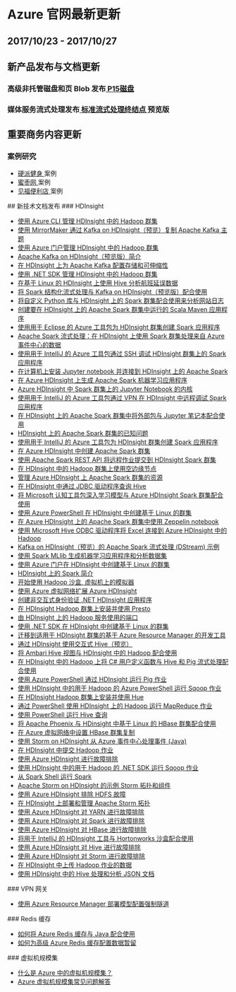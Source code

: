 <properties
	pageTitle="Azure 官网本周更新 | Azure"
    description="Azure 官网本周更新"
    services=""
    documentationCenter=""
    authors=""
    manager=""
    editor=""
    tags=""/>

<tags ms.service="weekly-updates" ms.date="" wacn.date="" wacn.lang="cn"/>

# Azure 官网最新更新
## 2017/10/23 - 2017/10/27

## 新产品发布与文档更新
<h3>高级非托管磁盘和页 Blob 发布<a href="/pricing/details/storage/"> P15磁盘 </a></h3>
<h3>媒体服务流式处理发布<a href="/pricing/details/media-services/"> 标准流式处理终结点 </a>预览版</h3>

## 重要商务内容更新
### 案例研究
<ul>
<li><a href="/partnerancasestudy/case-studies/yp/">硬派健身 </a>案例</li>
<li><a href="/partnerancasestudy/case-studies/mzw/">蜜枣网 </a>案例</li>
<li><a href="/partnerancasestudy/case-studies/fook/">见福便利店 </a>案例</li>
</ul>
## 新技术文档发布
### HDInsight
<ul>
<li><a id="weekly-updates-10-27_docs-hdinsight-administer-use-command-line" href="https://docs.azure.cn/zh-cn/hdinsight/hdinsight-administer-use-command-line">使用 Azure CLI 管理 HDInsight 中的 Hadoop 群集</a></li>
<li><a id="weekly-updates-10-27_docs-hdinsight-apache-kafka-mirroring" href="https://docs.azure.cn/zh-cn/hdinsight/hdinsight-apache-kafka-mirroring">使用 MirrorMaker 通过 Kafka on HDInsight（预览）复制 Apache Kafka 主题</a></li>
<li><a id="weekly-updates-10-27_docs-hdinsight-administer-use-portal-linux" href="https://docs.azure.cn/zh-cn/hdinsight/hdinsight-administer-use-portal-linux">使用 Azure 门户管理 HDInsight 中的 Hadoop 群集</a></li>
<li><a id="weekly-updates-10-27_docs-hdinsight-apache-kafka-introduction" href="https://docs.azure.cn/zh-cn/hdinsight/hdinsight-apache-kafka-introduction">Apache Kafka on HDInsight（预览版）简介</a></li>
<li><a id="weekly-updates-10-27_docs-hdinsight-apache-kafka-scalability" href="https://docs.azure.cn/zh-cn/hdinsight/hdinsight-apache-kafka-scalability">在 HDInsight 上为 Apache Kafka 配置存储和可伸缩性</a></li>
<li><a id="weekly-updates-10-27_docs-hdinsight-administer-use-dotnet-sdk" href="https://docs.azure.cn/zh-cn/hdinsight/hdinsight-administer-use-dotnet-sdk">使用 .NET SDK 管理 HDInsight 中的 Hadoop 群集</a></li>
<li><a id="weekly-updates-10-27_docs-hdinsight-analyze-flight-delay-data-linux" href="https://docs.azure.cn/zh-cn/hdinsight/hdinsight-analyze-flight-delay-data-linux">在基于 Linux 的 HDInsight 上使用 Hive 分析航班延误数据</a></li>
<li><a id="weekly-updates-10-27_docs-hdinsight-apache-kafka-spark-structured-streaming" href="https://docs.azure.cn/zh-cn/hdinsight/hdinsight-apache-kafka-spark-structured-streaming">将 Spark 结构化流式处理与 Kafka on HDInsight（预览版）配合使用</a></li>
<li><a id="weekly-updates-10-27_docs-hdinsight-apache-spark-custom-library-website-log-analysis" href="https://docs.azure.cn/zh-cn/hdinsight/hdinsight-apache-spark-custom-library-website-log-analysis">将自定义 Python 库与 HDInsight 上的 Spark 群集配合使用来分析网站日志</a></li>
<li><a id="weekly-updates-10-27_docs-hdinsight-apache-spark-create-standalone-application" href="https://docs.azure.cn/zh-cn/hdinsight/hdinsight-apache-spark-create-standalone-application">创建要在 HDInsight 上的 Apache Spark 群集中运行的 Scala Maven 应用程序</a></li>
<li><a id="weekly-updates-10-27_docs-hdinsight-apache-spark-eclipse-tool-plugin" href="https://docs.azure.cn/zh-cn/hdinsight/hdinsight-apache-spark-eclipse-tool-plugin">使用用于 Eclipse 的 Azure 工具包为 HDInsight 群集创建 Spark 应用程序</a></li>
<li><a id="weekly-updates-10-27_docs-hdinsight-apache-spark-eventhub-streaming" href="https://docs.azure.cn/zh-cn/hdinsight/hdinsight-apache-spark-eventhub-streaming">Apache Spark 流式处理：在 HDInsight 上使用 Spark 群集处理来自 Azure 事件中心的数据</a></li>
<li><a id="weekly-updates-10-27_docs-hdinsight-apache-spark-intellij-tool-debug-remotely-through-ssh" href="https://docs.azure.cn/zh-cn/hdinsight/hdinsight-apache-spark-intellij-tool-debug-remotely-through-ssh">使用用于 IntelliJ 的 Azure 工具包通过 SSH 调试 HDInsight 群集上的 Spark 应用程序</a></li>
<li><a id="weekly-updates-10-27_docs-hdinsight-apache-spark-jupyter-notebook-install-locally" href="https://docs.azure.cn/zh-cn/hdinsight/hdinsight-apache-spark-jupyter-notebook-install-locally">在计算机上安装 Jupyter notebook 并连接到 HDInsight 上的 Apache Spark</a></li>
<li><a id="weekly-updates-10-27_docs-hdinsight-apache-spark-ipython-notebook-machine-learning" href="https://docs.azure.cn/zh-cn/hdinsight/hdinsight-apache-spark-ipython-notebook-machine-learning">在 Azure HDInsight 上生成 Apache Spark 机器学习应用程序</a></li>
<li><a id="weekly-updates-10-27_docs-hdinsight-apache-spark-jupyter-notebook-kernels" href="https://docs.azure.cn/zh-cn/hdinsight/hdinsight-apache-spark-jupyter-notebook-kernels">Azure HDInsight 中 Spark 群集上的 Jupyter Notebook 的内核</a></li>
<li><a id="weekly-updates-10-27_docs-hdinsight-apache-spark-intellij-tool-plugin-debug-jobs-remotely" href="https://docs.azure.cn/zh-cn/hdinsight/hdinsight-apache-spark-intellij-tool-plugin-debug-jobs-remotely">使用用于 IntelliJ 的 Azure 工具包通过 VPN 在 HDInsight 中远程调试 Spark 应用程序</a></li>
<li><a id="weekly-updates-10-27_docs-hdinsight-apache-spark-jupyter-notebook-use-external-packages" href="https://docs.azure.cn/zh-cn/hdinsight/hdinsight-apache-spark-jupyter-notebook-use-external-packages">在 HDInsight 上的 Apache Spark 群集中将外部包与 Jupyter 笔记本配合使用</a></li>
<li><a id="weekly-updates-10-27_docs-hdinsight-apache-spark-known-issues" href="https://docs.azure.cn/zh-cn/hdinsight/hdinsight-apache-spark-known-issues">HDInsight 上的 Apache Spark 群集的已知问题</a></li>
<li><a id="weekly-updates-10-27_docs-hdinsight-apache-spark-intellij-tool-plugin" href="https://docs.azure.cn/zh-cn/hdinsight/hdinsight-apache-spark-intellij-tool-plugin">使用用于 IntelliJ 的 Azure 工具包为 HDInsight 群集创建 Spark 应用程序</a></li>
<li><a id="weekly-updates-10-27_docs-hdinsight-apache-spark-jupyter-spark-sql" href="https://docs.azure.cn/zh-cn/hdinsight/hdinsight-apache-spark-jupyter-spark-sql">在 Azure HDInsight 中创建 Apache Spark 群集</a></li>
<li><a id="weekly-updates-10-27_docs-hdinsight-apache-spark-livy-rest-interface" href="https://docs.azure.cn/zh-cn/hdinsight/hdinsight-apache-spark-livy-rest-interface">使用 Apache Spark REST API 将远程作业提交到 HDInsight Spark 群集</a></li>
<li><a id="weekly-updates-10-27_docs-hdinsight-apps-use-edge-node" href="https://docs.azure.cn/zh-cn/hdinsight/hdinsight-apps-use-edge-node">在 HDInsight 中的 Hadoop 群集上使用空边缘节点</a></li>
<li><a id="weekly-updates-10-27_docs-hdinsight-apache-spark-resource-manager" href="https://docs.azure.cn/zh-cn/hdinsight/hdinsight-apache-spark-resource-manager">管理 Azure HDInsight 上 Apache Spark 群集的资源</a></li>
<li><a id="weekly-updates-10-27_docs-hdinsight-connect-hive-jdbc-driver" href="https://docs.azure.cn/zh-cn/hdinsight/hdinsight-connect-hive-jdbc-driver">在 HDInsight 中通过 JDBC 驱动程序查询 Hive</a></li>
<li><a id="weekly-updates-10-27_docs-hdinsight-apache-spark-microsoft-cognitive-toolkit" href="https://docs.azure.cn/zh-cn/hdinsight/hdinsight-apache-spark-microsoft-cognitive-toolkit">将 Microsoft 认知工具包深入学习模型与 Azure HDInsight Spark 群集配合使用</a></li>
<li><a id="weekly-updates-10-27_docs-hdinsight-hadoop-create-linux-clusters-azure-powershell" href="https://docs.azure.cn/zh-cn/hdinsight/hdinsight-hadoop-create-linux-clusters-azure-powershell">使用 Azure PowerShell 在 HDInsight 中创建基于 Linux 的群集</a></li>
<li><a id="weekly-updates-10-27_docs-hdinsight-apache-spark-zeppelin-notebook" href="https://docs.azure.cn/zh-cn/hdinsight/hdinsight-apache-spark-zeppelin-notebook">在 Azure HDInsight 上的 Apache Spark 群集中使用 Zeppelin notebook</a></li>
<li><a id="weekly-updates-10-27_docs-hdinsight-connect-excel-hive-ODBC-driver" href="https://docs.azure.cn/zh-cn/hdinsight/hdinsight-connect-excel-hive-ODBC-driver">使用 Microsoft Hive ODBC 驱动程序将 Excel 连接到 Azure HDInsight 中的 Hadoop</a></li>
<li><a id="weekly-updates-10-27_docs-hdinsight-apache-spark-with-kafka" href="https://docs.azure.cn/zh-cn/hdinsight/hdinsight-apache-spark-with-kafka">Kafka on HDInsight（预览）的 Apache Spark 流式处理 (DStream) 示例</a></li>
<li><a id="weekly-updates-10-27_docs-hdinsight-apache-spark-machine-learning-mllib-ipython" href="https://docs.azure.cn/zh-cn/hdinsight/hdinsight-apache-spark-machine-learning-mllib-ipython">使用 Spark MLlib 生成机器学习应用程序和分析数据集</a></li>
<li><a id="weekly-updates-10-27_docs-hdinsight-hadoop-create-linux-clusters-portal" href="https://docs.azure.cn/zh-cn/hdinsight/hdinsight-hadoop-create-linux-clusters-portal">使用 Azure 门户在 HDInsight 中创建基于 Linux 的群集</a></li>
<li><a id="weekly-updates-10-27_docs-hdinsight-apache-spark-overview" href="https://docs.azure.cn/zh-cn/hdinsight/hdinsight-apache-spark-overview">HDInsight 上的 Spark 简介</a></li>
<li><a id="weekly-updates-10-27_docs-hdinsight-hadoop-emulator-get-started" href="https://docs.azure.cn/zh-cn/hdinsight/hdinsight-hadoop-emulator-get-started">开始使用 Hadoop 沙盒, 虚拟机上的模拟器</a></li>
<li><a id="weekly-updates-10-27_docs-hdinsight-extend-hadoop-virtual-network" href="https://docs.azure.cn/zh-cn/hdinsight/hdinsight-extend-hadoop-virtual-network">使用 Azure 虚拟网络扩展 Azure HDInsight</a></li>
<li><a id="weekly-updates-10-27_docs-hdinsight-create-non-interactive-authentication-dotnet-applications" href="https://docs.azure.cn/zh-cn/hdinsight/hdinsight-create-non-interactive-authentication-dotnet-applications">创建非交互式身份验证 .NET HDInsight 应用程序</a></li>
<li><a id="weekly-updates-10-27_docs-hdinsight-hadoop-install-presto" href="https://docs.azure.cn/zh-cn/hdinsight/hdinsight-hadoop-install-presto">在 HDInsight Hadoop 群集上安装并使用 Presto</a></li>
<li><a id="weekly-updates-10-27_docs-hdinsight-hadoop-port-settings-for-services" href="https://docs.azure.cn/zh-cn/hdinsight/hdinsight-hadoop-port-settings-for-services">由 HDInsight 上的 Hadoop 服务使用的端口</a></li>
<li><a id="weekly-updates-10-27_docs-hdinsight-hadoop-create-linux-clusters-dotnet-sdk" href="https://docs.azure.cn/zh-cn/hdinsight/hdinsight-hadoop-create-linux-clusters-dotnet-sdk">使用 .NET SDK 在 HDInsight 中创建基于 Linux 的群集</a></li>
<li><a id="weekly-updates-10-27_docs-hdinsight-hadoop-development-using-azure-resource-manager" href="https://docs.azure.cn/zh-cn/hdinsight/hdinsight-hadoop-development-using-azure-resource-manager">迁移到适用于 HDInsight 群集的基于 Azure Resource Manager 的开发工具</a></li>
<li><a id="weekly-updates-10-27_docs-hdinsight-hadoop-use-interactive-hive" href="https://docs.azure.cn/zh-cn/hdinsight/hdinsight-hadoop-use-interactive-hive">通过 HDInsight 使用交互式 Hive（预览）</a></li>
<li><a id="weekly-updates-10-27_docs-hdinsight-hadoop-use-hive-ambari-view" href="https://docs.azure.cn/zh-cn/hdinsight/hdinsight-hadoop-use-hive-ambari-view">将 Ambari Hive 视图与 HDInsight 中的 Hadoop 配合使用</a></li>
<li><a id="weekly-updates-10-27_docs-hdinsight-hadoop-hive-pig-udf-dotnet-csharp" href="https://docs.azure.cn/zh-cn/hdinsight/hdinsight-hadoop-hive-pig-udf-dotnet-csharp">在 HDInsight 中的 Hadoop 上将 C# 用户定义函数与 Hive 和 Pig 流式处理配合使用</a></li>
<li><a id="weekly-updates-10-27_docs-hdinsight-hadoop-use-pig-powershell" href="https://docs.azure.cn/zh-cn/hdinsight/hdinsight-hadoop-use-pig-powershell">使用 Azure PowerShell 通过 HDInsight 运行 Pig 作业</a></li>
<li><a id="weekly-updates-10-27_docs-hdinsight-hadoop-use-sqoop-powershell" href="https://docs.azure.cn/zh-cn/hdinsight/hdinsight-hadoop-use-sqoop-powershell">使用 HDInsight 中的用于 Hadoop 的 Azure PowerShell 运行 Sqoop 作业</a></li>
<li><a id="weekly-updates-10-27_docs-hdinsight-hadoop-hue-linux" href="https://docs.azure.cn/zh-cn/hdinsight/hdinsight-hadoop-hue-linux">在 HDInsight Hadoop 群集上安装并使用 Hue</a></li>
<li><a id="weekly-updates-10-27_docs-hdinsight-hadoop-use-mapreduce-powershell" href="https://docs.azure.cn/zh-cn/hdinsight/hdinsight-hadoop-use-mapreduce-powershell">通过 PowerShell 使用 HDInsight 上的 Hadoop 运行 MapReduce 作业</a></li>
<li><a id="weekly-updates-10-27_docs-hdinsight-hadoop-use-hive-powershell" href="https://docs.azure.cn/zh-cn/hdinsight/hdinsight-hadoop-use-hive-powershell">使用 PowerShell 运行 Hive 查询</a></li>
<li><a id="weekly-updates-10-27_docs-hdinsight-hbase-phoenix-squirrel-linux" href="https://docs.azure.cn/zh-cn/hdinsight/hdinsight-hbase-phoenix-squirrel-linux">将 Apache Phoenix 与 HDinsight 中基于 Linux 的 HBase 群集配合使用</a></li>
<li><a id="weekly-updates-10-27_docs-hdinsight-hbase-replication" href="https://docs.azure.cn/zh-cn/hdinsight/hdinsight-hbase-replication">在 Azure 虚拟网络中设置 HBase 群集复制</a></li>
<li><a id="weekly-updates-10-27_docs-hdinsight-storm-develop-java-event-hub-topology" href="https://docs.azure.cn/zh-cn/hdinsight/hdinsight-storm-develop-java-event-hub-topology">使用 Storm on HDInsight 从 Azure 事件中心处理事件 (Java)</a></li>
<li><a id="weekly-updates-10-27_docs-hdinsight-submit-hadoop-jobs-programmatically" href="https://docs.azure.cn/zh-cn/hdinsight/hdinsight-submit-hadoop-jobs-programmatically">在 HDInsight 中提交 Hadoop 作业</a></li>
<li><a id="weekly-updates-10-27_docs-hdinsight-troubleshoot-guide" href="https://docs.azure.cn/zh-cn/hdinsight/hdinsight-troubleshoot-guide">使用 Azure HDInsight 进行故障排除</a></li>
<li><a id="weekly-updates-10-27_docs-hdinsight-hadoop-use-sqoop-dotnet-sdk" href="https://docs.azure.cn/zh-cn/hdinsight/hdinsight-hadoop-use-sqoop-dotnet-sdk">使用 HDInsight 中的用于 Hadoop 的 .NET SDK 运行 Sqoop 作业</a></li>
<li><a id="weekly-updates-10-27_docs-hdinsight-spark-shell" href="https://docs.azure.cn/zh-cn/hdinsight/hdinsight-spark-shell">从 Spark Shell 运行 Spark</a></li>
<li><a id="weekly-updates-10-27_docs-hdinsight-storm-example-topology" href="https://docs.azure.cn/zh-cn/hdinsight/hdinsight-storm-example-topology">Apache Storm on HDInsight 的示例 Storm 拓扑和组件</a></li>
<li><a id="weekly-updates-10-27_docs-hdinsight-troubleshoot-hdfs" href="https://docs.azure.cn/zh-cn/hdinsight/hdinsight-troubleshoot-hdfs">使用 Azure HDInsight 排除 HDFS 故障</a></li>
<li><a id="weekly-updates-10-27_docs-hdinsight-storm-deploy-monitor-topology-linux" href="https://docs.azure.cn/zh-cn/hdinsight/hdinsight-storm-deploy-monitor-topology-linux">在 HDInsight 上部署和管理 Apache Storm 拓扑</a></li>
<li><a id="weekly-updates-10-27_docs-hdinsight-troubleshoot-yarn" href="https://docs.azure.cn/zh-cn/hdinsight/hdinsight-troubleshoot-yarn">使用 Azure HDInsight 对 YARN 进行故障排除</a></li>
<li><a id="weekly-updates-10-27_docs-hdinsight-troubleshoot-spark" href="https://docs.azure.cn/zh-cn/hdinsight/hdinsight-troubleshoot-spark">使用 Azure HDInsight 对 Spark 进行故障排除</a></li>
<li><a id="weekly-updates-10-27_docs-hdinsight-troubleshoot-hbase" href="https://docs.azure.cn/zh-cn/hdinsight/hdinsight-troubleshoot-hbase">使用 Azure HDInsight 对 HBase 进行故障排除</a></li>
<li><a id="weekly-updates-10-27_docs-hdinsight-tools-for-intellij-with-hortonworks-sandbox" href="https://docs.azure.cn/zh-cn/hdinsight/hdinsight-tools-for-intellij-with-hortonworks-sandbox">将用于 IntelliJ 的 HDInsight 工具与 Hortonworks 沙盒配合使用</a></li>
<li><a id="weekly-updates-10-27_docs-hdinsight-troubleshoot-hive" href="https://docs.azure.cn/zh-cn/hdinsight/hdinsight-troubleshoot-hive">使用 Azure HDInsight 对 Hive 进行故障排除</a></li>
<li><a id="weekly-updates-10-27_docs-hdinsight-troubleshoot-storm" href="https://docs.azure.cn/zh-cn/hdinsight/hdinsight-troubleshoot-storm">使用 Azure HDInsight 对 Storm 进行故障排除</a></li>
<li><a id="weekly-updates-10-27_docs-hdinsight-upload-data" href="https://docs.azure.cn/zh-cn/hdinsight/hdinsight-upload-data">在 HDInsight 中上传 Hadoop 作业的数据</a></li>
<li><a id="weekly-updates-10-27_docs-hdinsight-using-json-in-hive" href="https://docs.azure.cn/zh-cn/hdinsight/hdinsight-using-json-in-hive">使用 HDInsight 中的 Hive 处理和分析 JSON 文档</a></li>
</ul>
### VPN 网关
<ul>
<li><a id="weekly-updates-10-27_docs-vpn-gateway-forced-tunneling-rm" href="https://docs.azure.cn/zh-cn/vpn-gateway/vpn-gateway-forced-tunneling-rm">使用 Azure Resource Manager 部署模型配置强制隧道</a></li>
</ul>
### Redis 缓存
<ul>
<li><a id="weekly-updates-10-27_docs-cache-java-get-started" href="https://docs.azure.cn/zh-cn/redis-cache/cache-java-get-started">如何将 Azure Redis 缓存与 Java 配合使用</a></li>
<li><a id="weekly-updates-10-27_docs-cache-how-to-premium-persistence" href="https://docs.azure.cn/zh-cn/redis-cache/cache-how-to-premium-persistence">如何为高级 Azure Redis 缓存配置数据暂留</a></li>
</ul>
### 虚拟机规模集
<ul>
<li><a id="weekly-updates-10-27_docs-virtual-machine-scale-sets-overview" href="https://docs.azure.cn/zh-cn/virtual-machine-scale-sets/virtual-machine-scale-sets-overview">什么是 Azure 中的虚拟机规模集？</a></li>
<li><a id="weekly-updates-10-27_docs-virtual-machine-scale-sets-faq" href="https://docs.azure.cn/zh-cn/virtual-machine-scale-sets/virtual-machine-scale-sets-faq">Azure 虚拟机规模集常见问题解答</a></li>
</ul>